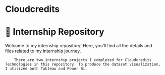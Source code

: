 # Cloudcredits
<!DOCTYPE html>
<html>
<head>
    
</head>
<body>
    <div class="container">
        <h1>🚀 Internship Repository</h1>
        <p>Welcome to my internship repository! Here, you’ll find all the details and files related to my internship journey.</p>
        
        There are two internship projects I completed for Cloudcredits Technologies in this repository. To produce the dataset visualization, I utilized both Tableau and Power Bi.
</body>
</html>
